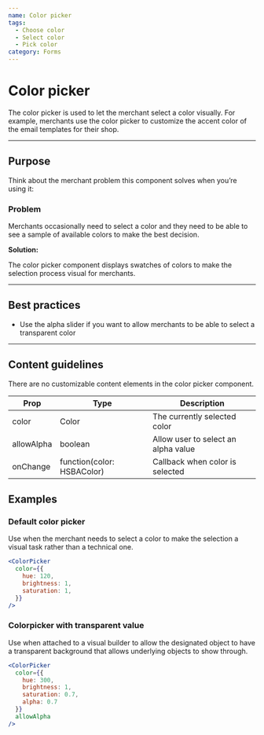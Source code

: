 ```yaml
---
name: Color picker
tags:
  - Choose color
  - Select color
  - Pick color
category: Forms
---
```


# Color picker
The color picker is used to let the merchant select a color visually. For
example, merchants use the color picker to customize the accent color of the
email templates for their shop.

---

## Purpose

Think about the merchant problem this component solves when you’re using it:

### Problem

Merchants occasionally need to select a color and they need to be able to see
a sample of available colors to make the best decision.

**Solution:**

The color picker component displays swatches of colors to make the selection
process visual for merchants.

---

## Best practices

* Use the alpha slider if you want to allow merchants to be able to select a
transparent color

---

## Content guidelines
There are no customizable content elements in the color picker component.

| Prop | Type | Description |
| ---- | ---- | ----------- |
| color | Color | The currently selected color |
| allowAlpha | boolean | Allow user to select an alpha value |
| onChange | function(color: HSBAColor) | Callback when color is selected |

## Examples

### Default color picker

Use when the merchant needs to select a color to make the selection a visual
task rather than a technical one.

```jsx
<ColorPicker
  color={{
    hue: 120,
    brightness: 1,
    saturation: 1,
  }}
/>
```

### Colorpicker with transparent value

Use when attached to a visual builder to allow the designated object to have a
transparent background that allows underlying objects to show through.

```jsx
<ColorPicker
  color={{
    hue: 300,
    brightness: 1,
    saturation: 0.7,
    alpha: 0.7
  }}
  allowAlpha
/>
```
